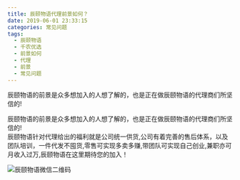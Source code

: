 ```yaml
---
title: 辰颐物语代理前景如何？
date: 2019-06-01 23:33:15
categories: 常见问题
tags:
  - 辰颐物语
  - 千农优选
  - 前景如何
  - 代理
  - 前景
  - 常见问题
---
```


辰颐物语的前景是众多想加入的人想了解的，也是正在做辰颐物语的代理商们所坚信的! 

<!-- more -->


辰颐物语的前景是众多想加入的人想了解的，也是正在做辰颐物语的代理商们所坚信的!  
辰颐物语针对代理给出的福利就是公司统一供货,公司有着完善的售后体系，以及团队培训，一件代发不囤货,零售可实现多卖多赚,带团队可实现自己创业,兼职亦可月收入过万,辰颐物语在这里期待您的加入！

![辰颐物语微信二维码](https://cdn.jsdelivr.net/gh/live17909/vxyanxuanhui8@1.1.1/img/kk.png)